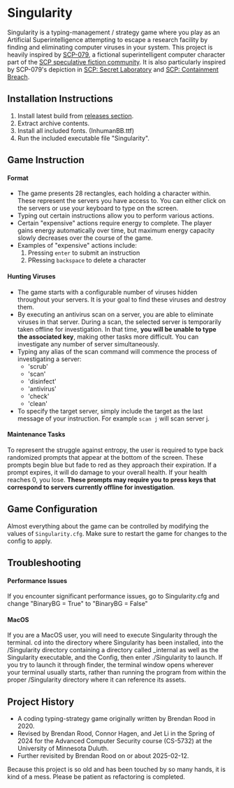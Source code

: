 # Singularity
 Singularity is a typing-management / strategy game where you play as an Artificial Superintelligence attempting to escape a research facility by finding and eliminating computer viruses in your system.
 This project is heavily inspired by [SCP-079](http://www.scp-wiki.net/scp-079), a fictional superintelligent computer character part of the [SCP speculative fiction community](https://scp-wiki.wikidot.com/). It is also particularly inspired by SCP-079's depiction in [SCP: Secret Laboratory](https://store.steampowered.com/app/700330/SCP_Secret_Laboratory/) and [SCP: Containment Breach](https://www.scpcbgame.com/).

## Installation Instructions
 1. Install latest build from [releases section](https://github.com/Snail51/Singularity/releases).
 2. Extract archive contents.
 3. Install all included fonts. (InhumanBB.ttf)
 4. Run the included executable file "Singularity".

## Game Instruction
 #### Format
  - The game presents 28 rectangles, each holding a character within. These represent the servers you have access to. You can either click on the servers or use your keyboard to type on the screen.
  - Typing out certain instructions allow you to perform various actions.
  - Certain "expensive" actions require energy to complete. The player gains energy automatically over time, but maximum energy capacity slowly decreases over the course of the game.
  - Examples of "expensive" actions include:
    1. Pressing `enter` to submit an instruction
    2. PRessing `backspace` to delete a character
 #### Hunting Viruses
  - The game starts with a configurable number of viruses hidden throughout your servers. It is your goal to find these viruses and destroy them.
  - By executing an antivirus scan on a server, you are able to eliminate viruses in that server. During a scan, the selected server is temporarily taken offline for investigation. In that time, **you will be unable to type the associated key**, making other tasks more difficult. You can investigate any number of server simultaneously.
  - Typing any alias of the scan command will commence the process of investigating a server:
    - 'scrub'
    - 'scan'
    - 'disinfect'
    - 'antivirus'
    - 'check'
    - 'clean' 
  - To specify the target server, simply include the target as the last message of your instruction. For example `scan j` will scan server j.
 #### Maintenance Tasks
  To represent the struggle against entropy, the user is required to type back randomized prompts that appear at the bottom of the screen.
  These prompts begin blue but fade to red as they approach their expiration.
  If a prompt expires, it will do damage to your overall health.
  If your health reaches 0, you lose.
  **These prompts may require you to press keys that correspond to servers currently offline for investigation**.

## Game Configuration
 Almost everything about the game can be controlled by modifying the values of `Singularity.cfg`. Make sure to restart the game for changes to the config to apply.

## Troubleshooting
 #### Performance Issues
  If you encounter significant performance issues, go to Singularity.cfg and change "BinaryBG = True" to "BinaryBG = False"
 #### MacOS
  If you are a MacOS user, you will need to execute Singularity through the terminal. cd into the directory where Singularity has been installed, into the /Singularity directory containing a directory called _internal as well as the Singularity executable, and the Config, then enter ./Singularity to launch.
  If you try to launch it through finder, the terminal window opens wherever your terminal usually starts, rather than running the program from within the proper /Singularity directory where it can reference its assets.

## Project History
 - A coding typing-strategy game originally written by Brendan Rood in 2020.
 - Revised by Brendan Rood, Connor Hagen, and Jet Li in the Spring of 2024 for the Advanced Computer Security course (CS-5732) at the University of Minnesota Duluth.
 - Further revisited by Brendan Rood on or about 2025-02-12.

 Because this project is so old and has been touched by so many hands, it is kind of a mess. Please be patient as refactoring is completed.